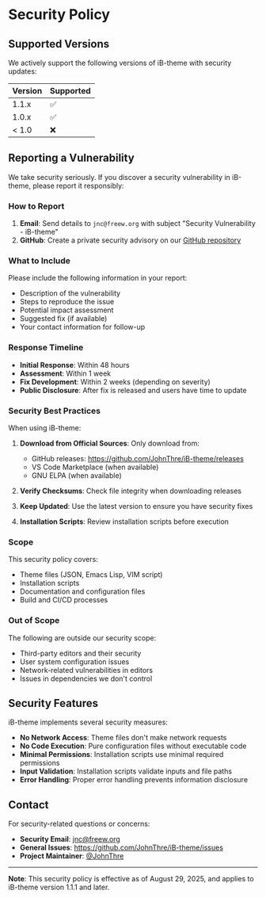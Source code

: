 # Security Policy

## Supported Versions

We actively support the following versions of iB-theme with security updates:

| Version | Supported          |
| ------- | ------------------ |
| 1.1.x   | :white_check_mark: |
| 1.0.x   | :white_check_mark: |
| < 1.0   | :x:                |

## Reporting a Vulnerability

We take security seriously. If you discover a security vulnerability in iB-theme, please report it responsibly:

### How to Report

1. **Email**: Send details to `jnc@freew.org` with subject "Security Vulnerability - iB-theme"
2. **GitHub**: Create a private security advisory on our [GitHub repository](https://github.com/JohnThre/iB-theme/security/advisories)

### What to Include

Please include the following information in your report:

- Description of the vulnerability
- Steps to reproduce the issue
- Potential impact assessment
- Suggested fix (if available)
- Your contact information for follow-up

### Response Timeline

- **Initial Response**: Within 48 hours
- **Assessment**: Within 1 week
- **Fix Development**: Within 2 weeks (depending on severity)
- **Public Disclosure**: After fix is released and users have time to update

### Security Best Practices

When using iB-theme:

1. **Download from Official Sources**: Only download from:
   - GitHub releases: https://github.com/JohnThre/iB-theme/releases
   - VS Code Marketplace (when available)
   - GNU ELPA (when available)

2. **Verify Checksums**: Check file integrity when downloading releases

3. **Keep Updated**: Use the latest version to ensure you have security fixes

4. **Installation Scripts**: Review installation scripts before execution

### Scope

This security policy covers:

- Theme files (JSON, Emacs Lisp, VIM script)
- Installation scripts
- Documentation and configuration files
- Build and CI/CD processes

### Out of Scope

The following are outside our security scope:

- Third-party editors and their security
- User system configuration issues
- Network-related vulnerabilities in editors
- Issues in dependencies we don't control

## Security Features

iB-theme implements several security measures:

- **No Network Access**: Theme files don't make network requests
- **No Code Execution**: Pure configuration files without executable code
- **Minimal Permissions**: Installation scripts use minimal required permissions
- **Input Validation**: Installation scripts validate inputs and file paths
- **Error Handling**: Proper error handling prevents information disclosure

## Contact

For security-related questions or concerns:

- **Security Email**: jnc@freew.org
- **General Issues**: https://github.com/JohnThre/iB-theme/issues
- **Project Maintainer**: [@JohnThre](https://github.com/JohnThre)

---

**Note**: This security policy is effective as of August 29, 2025, and applies to iB-theme version 1.1.1 and later.